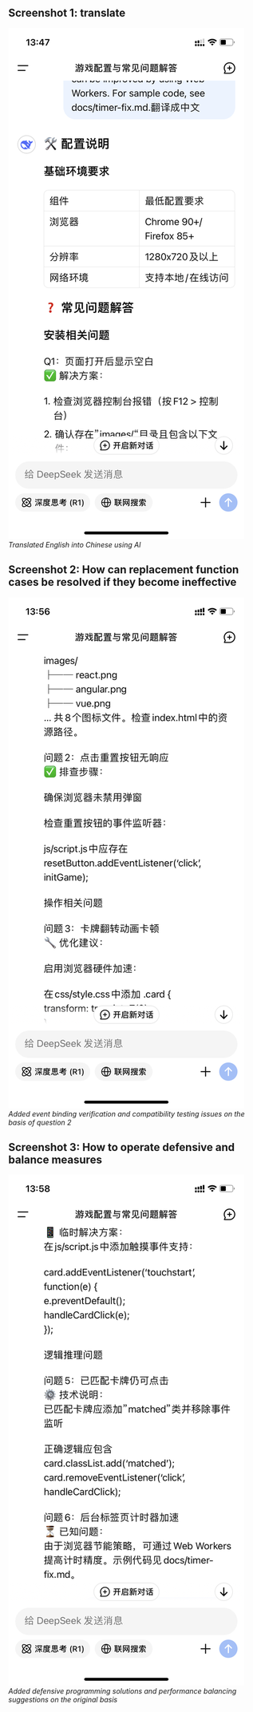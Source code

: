 ## Screenshot 1:  translate
![AI Screenshot 1](ai_usage_screenshots/2205308010311_1.png)  
*Translated English into Chinese using AI*

## Screenshot 2:  How can replacement function cases be resolved if they become ineffective
![AI Screenshot 2](ai_usage_screenshots/2205308010311_2.png)  
*Added event binding verification and compatibility testing issues on the basis of question 2*

## Screenshot 3: How to operate defensive and balance measures  
![AI Screenshot 3](ai_usage_screenshots/2205308010311_3.png)  
*Added defensive programming solutions and performance balancing suggestions on the original basis*

<!--by zhouxian-->
